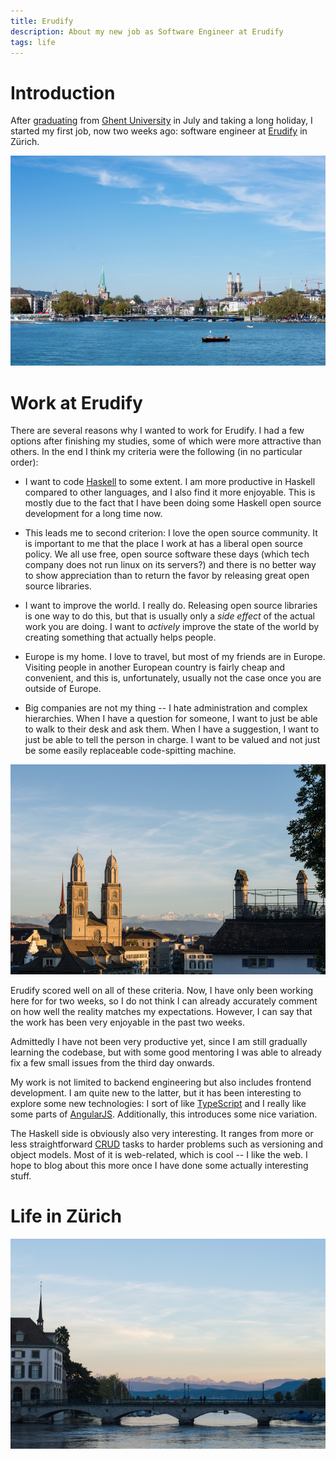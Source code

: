 ```yaml
---
title: Erudify
description: About my new job as Software Engineer at Erudify
tags: life
---
```


# Introduction

After [graduating] from [Ghent University] in July and taking a long holiday, I
started my first job, now two weeks ago: software engineer at [Erudify] in
Zürich.

[graduating]: /posts/2013-08-10-ugent-courses-review.html
[Ghent University]: http://ugent.be/
[Erudify]: http://erudify.com/

<div class="figure flickr">
<a href="http://www.flickr.com/photos/jaspervdj/9902794345/">
<img src="/images/2013-09-27-zurichsee.jpg" />
</a>
</div>

# Work at Erudify

There are several reasons why I wanted to work for Erudify. I had a few options
after finishing my studies, some of which were more attractive than others. In
the end I think my criteria were the following (in no particular order):

- I want to code [Haskell] to some extent. I am more productive in Haskell
  compared to other languages, and I also find it more enjoyable. This is mostly
  due to the fact that I have been doing some Haskell open source development
  for a long time now.

[Haskell]: http://haskell.org/

- This leads me to second criterion: I love the open source community. It is
  important to me that the place I work at has a liberal open source policy.
  We all use free, open source software these days (which tech company does not
  run linux on its servers?) and there is no better way to show appreciation
  than to return the favor by releasing great open source libraries.

- I want to improve the world. I really do. Releasing open source libraries is
  one way to do this, but that is usually only a *side effect* of the actual
  work you are doing. I want to *actively* improve the state of the world by
  creating something that actually helps people.

- Europe is my home. I love to travel, but most of my friends are in Europe.
  Visiting people in another European country is fairly cheap and convenient,
  and this is, unfortunately, usually not the case once you are outside of
  Europe.

- Big companies are not my thing -- I hate administration and complex
  hierarchies. When I have a question for someone, I want to just be able to
  walk to their desk and ask them. When I have a suggestion, I want to just be
  able to tell the person in charge. I want to be valued and not just be some
  easily replaceable code-spitting machine.

<div class="figure flickr">
<a href="http://www.flickr.com/photos/jaspervdj/9902779895/">
<img src="/images/2013-09-27-lindenhof.jpg" />
</a>
</div>

Erudify scored well on all of these criteria. Now, I have only been working here
for for two weeks, so I do not think I can already accurately comment on how
well the reality matches my expectations. However, I can say that the work has
been very enjoyable in the past two weeks.

Admittedly I have not been very productive yet, since I am still gradually
learning the codebase, but with some good mentoring I was able to already fix a
few small issues from the third day onwards.

My work is not limited to backend engineering but also includes frontend
development. I am quite new to the latter, but it has been interesting to
explore some new technologies: I sort of like [TypeScript] and I really like
some parts of [AngularJS]. Additionally, this introduces some nice variation.

[TypeScript]: http://www.typescriptlang.org/
[AngularJS]: http://angularjs.org/

The Haskell side is obviously also very interesting. It ranges from more or less
straightforward [CRUD] tasks to harder problems such as versioning and object
models. Most of it is web-related, which is cool -- I like the web. I hope to
blog about this more once I have done some actually interesting stuff.

[CRUD]: http://en.wikipedia.org/wiki/Create,_read,_update_and_delete

# Life in Zürich

<div class="figure flickr">
<a href="http://www.flickr.com/photos/jaspervdj/9902908133/">
<img src="/images/2013-09-27-munsterbrucke.jpg" />
</a>
</div>
